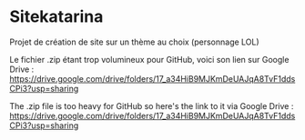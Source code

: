 # Sitekatarina
Projet de création de site sur un thème au choix (personnage LOL)

Le fichier .zip étant trop volumineux pour GitHub, voici son lien sur Google Drive :
https://drive.google.com/drive/folders/17_a34HiB9MJKmDeUAJqA8TvF1ddsCPi3?usp=sharing

The .zip file is too heavy for GitHub so here's the link to it via Google Drive : 
https://drive.google.com/drive/folders/17_a34HiB9MJKmDeUAJqA8TvF1ddsCPi3?usp=sharing
